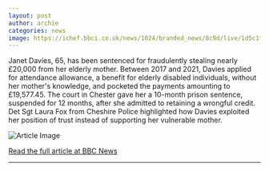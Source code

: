 ```yaml
---
layout: post
author: archie
categories: news
image: https://ichef.bbci.co.uk/news/1024/branded_news/8c9d/live/1d5c1f80-8295-11f0-be97-fd5500e1b5ea.jpg
---
```

Janet Davies, 65, has been sentenced for fraudulently stealing nearly £20,000 from her elderly mother. Between 2017 and 2021, Davies applied for attendance allowance, a benefit for elderly disabled individuals, without her mother's knowledge, and pocketed the payments amounting to £19,577.45. The court in Chester gave her a 10-month prison sentence, suspended for 12 months, after she admitted to retaining a wrongful credit. Det Sgt Laura Fox from Cheshire Police highlighted how Davies exploited her position of trust instead of supporting her vulnerable mother.

![Article Image](https://ichef.bbci.co.uk/news/1024/branded_news/8c9d/live/1d5c1f80-8295-11f0-be97-fd5500e1b5ea.jpg)

[Read the full article at BBC News](https://www.bbc.com/news/articles/cqjyxwwzjyzo?at_medium=RSS&at_campaign=rss)

---
